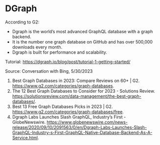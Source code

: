 # DGraph

According to G2:
* Dgraph is the world’s most advanced GraphQL database with a graph backend.
* It is the number one graph database on GitHub and has over 500,000 downloads every month.
* Dgraph is built for performance and scalability.

Tutorial: https://dgraph.io/blog/post/tutorial-1-getting-started/

Source: Conversation with Bing, 5/30/2023
1. Best Graph Databases in 2023: Compare Reviews on 60+ | G2. https://www.g2.com/categories/graph-databases.
2. The 12 Best Graph Databases to Consider for 2023 - Solutions Review. https://solutionsreview.com/data-management/the-best-graph-databases/.
3. Best 13 Free Graph Databases Picks in 2023 | G2. https://www.g2.com/categories/graph-databases/free.
4. Dgraph Labs Launches Slash GraphQL, Industry’s First - GlobeNewswire. https://www.globenewswire.com/news-release/2020/09/10/2091563/0/en/Dgraph-Labs-Launches-Slash-GraphQL-Industry-s-First-GraphQL-Native-Database-Backend-As-A-Service.html.
